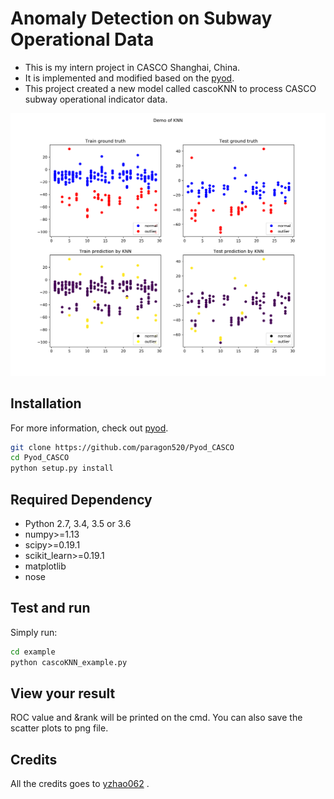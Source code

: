 # Anomaly Detection on Subway Operational Data 
- This is my intern project in CASCO Shanghai, China. 
- It is implemented and modified based on the [pyod]. 
- This project created a new model called cascoKNN to process CASCO subway operational indicator data. 
 
![](/examples/KNN.png)

## Installation 
For more information, check out [pyod].
```sh
git clone https://github.com/paragon520/Pyod_CASCO 
cd Pyod_CASCO
python setup.py install

``` 
## Required Dependency
- Python 2.7, 3.4, 3.5 or 3.6
- numpy>=1.13
- scipy>=0.19.1
- scikit_learn>=0.19.1
- matplotlib                      
- nose   

## Test and run  

Simply run: 
```sh
cd example
python cascoKNN_example.py
```

## View your result 
ROC value and &rank will be printed on the cmd.
You can also save the scatter plots to png file.
 
## Credits
All the credits goes to  [yzhao062] .

 [pyod]: https://github.com/yzhao062/Pyod
[yzhao062]: https://github.com/yzhao062/Pyod
